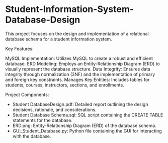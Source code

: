 # Student-Information-System-Database-Design
This project focuses on the design and implementation of a relational database schema for a student information system.

Key Features:

MySQL Implementation: Utilizes MySQL to create a robust and efficient database.
ERD Modeling: Employs an Entity-Relationship Diagram (ERD) to visually represent the database structure.
Data Integrity: Ensures data integrity through normalization (3NF) and the implementation of primary and foreign key constraints.
Manages Key Entities: Includes tables for students, courses, instructors, sections, and enrollments.

Project Components:

- Student DatabaseDesign.pdf: Detailed report outlining the design decisions, rationale, and considerations.
- Student Database Schema.sql: SQL script containing the CREATE TABLE statements for the database.
- ERD.png: Entity-Relationship Diagram (ERD) of the database schema.
- GUI_Student_Database.py: Python file containing the GUI for interacting with the database.
